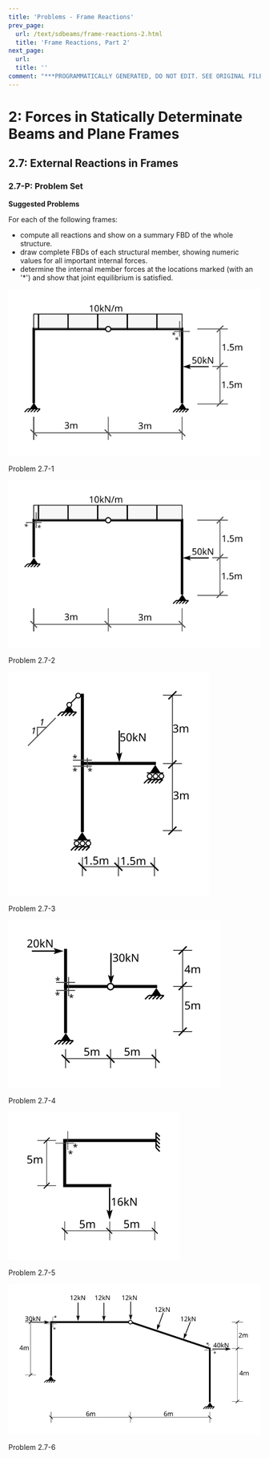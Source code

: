 ```yaml
---
title: 'Problems - Frame Reactions'
prev_page:
  url: /text/sdbeams/frame-reactions-2.html
  title: 'Frame Reactions, Part 2'
next_page:
  url: 
  title: ''
comment: "***PROGRAMMATICALLY GENERATED, DO NOT EDIT. SEE ORIGINAL FILES IN /content***"
---
```

# 2: Forces in Statically Determinate Beams and Plane Frames

## 2.7: External Reactions in Frames

### 2.7-P: Problem Set

**Suggested Problems**

For each of the following frames:
- compute all reactions and show on a summary FBD of the whole structure.
- draw complete FBDs of each structural member, showing numeric values 
  for all important internal forces.
- determine the internal member forces at the locations marked 
  (with an '*') and show that joint equilibrium is satisfied.

![Figure](../../images/sdbeams/probs-frames/prob-1.svg)

Problem 2.7-1


![Figure](../../images/sdbeams/probs-frames/prob-2.svg)

Problem 2.7-2


![Figure](../../images/sdbeams/probs-frames/prob-3.svg)

Problem 2.7-3


![Figure](../../images/sdbeams/probs-frames/prob-4.svg)

Problem 2.7-4



![Figure](../../images/sdbeams/probs-frames/prob-5.svg)

Problem 2.7-5


![Figure](../../images/sdbeams/probs-frames/prob-6.svg)

Problem 2.7-6
